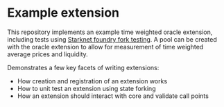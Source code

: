 # Example extension

This repository implements an example time weighted oracle extension, including tests using [Starknet foundry fork testing](https://foundry-rs.github.io/starknet-foundry/snforge-advanced-features/fork-testing.html). A pool can be created with the oracle extension to allow for measurement of time weighted average prices and liquidity.

Demonstrates a few key facets of writing extensions:

- How creation and registration of an extension works
- How to unit test an extension using state forking
- How an extension should interact with core and validate call points
